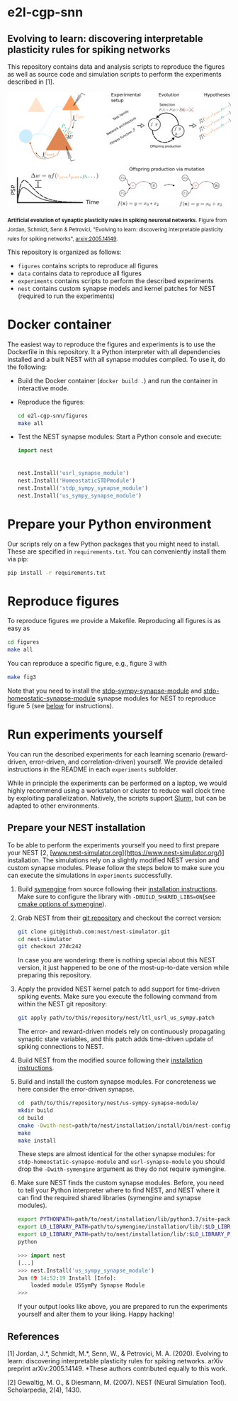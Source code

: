 # e2l-cgp-snn
## Evolving to learn: discovering interpretable plasticity rules for spiking networks

This repository contains data and analysis scripts to reproduce the figures as well as source code and simulation scripts to perform the experiments described in [1].

<div style="text-align:center"><img src="intro_microcircuit.png" alt="Intro microcircuit" width="600"/></div>

<sub>__Artificial evolution of synaptic plasticity rules in spiking neuronal networks__. Figure from Jordan, Schmidt, Senn & Petrovici, "Evolving to learn: discovering interpretable plasticity rules for spiking networks", [ arxiv:2005.14149](https://arxiv.org/abs/2005.14149).</sub>

This repository is organized as follows:

- `figures` contains scripts to reproduce all figures
- `data` contains data to reproduce all figures
- `experiments` contains scripts to perform the described experiments
- `nest` contains custom synapse models and kernel patches for NEST (required to run the experiments)

# Docker container

The easiest way to reproduce the figures and experiments is to use the Dockerfile in this repository. It a Python interpreter with all dependencies installed and a built NEST with all synapse modules compiled. To use it, do the following:

- Build the Docker container (`docker build .`) and run the container in interactive mode.
- Reproduce the figures:

  ```bash
  cd e2l-cgp-snn/figures
  make all  
  ```
- Test the NEST synapse modules:
  Start a Python console and execute:
  ```python
  import nest

  
  nest.Install('usrl_synapse_module')
  nest.Install('HomeostaticSTDPmodule')
  nest.Install('stdp_sympy_synapse_module') 
  nest.Install('us_sympy_synapse_module') 
  ```

# Prepare your Python environment

Our scripts rely on a few Python packages that you might need to install. These are specified in `requirements.txt`. You can conveniently install them via pip:
```bash
pip install -r requirements.txt
```

# Reproduce figures

To reproduce figures we provide a Makefile. Reproducing all figures is as easy as
```bash
cd figures
make all
```

You can reproduce a specific figure, e.g., figure 3 with
```bash
make fig3
```

Note that you need to install the [stdp-sympy-synapse-module](https://github.com/Happy-Algorithms-League/e2l-cgp-snn/tree/65d6b28b5129164cab11be4bb5ab9c078fd764c2/nest/stdp-sympy-synapse-module) and [stdp-homeostatic-synapse-module](https://github.com/Happy-Algorithms-League/e2l-cgp-snn/tree/65d6b28b5129164cab11be4bb5ab9c078fd764c2/nest/stdp-homeostatic-synapse-module) synapse modules for NEST to reproduce figure 5 (see [below](https://github.com/Happy-Algorithms-League/e2l-cgp-snn#prepare-your-nest-installation) for instructions).

# Run experiments yourself

You can run the described experiments for each learning scenario (reward-driven, error-driven, and correlation-driven) yourself. We provide detailed instructions in the README in each `experiments` subfolder.

While in principle the experiments can be performed on a laptop, we would highly recommend using a workstation or cluster to reduce wall clock time by exploiting parallelization. Natively, the scripts support [Slurm](https://slurm.schedmd.com/), but can be adapted to other environments.

## Prepare your NEST installation

To be able to perform the experiments yourself you need to first prepare your NEST [2, [www.nest-simulator.org](https://www.nest-simulator.org/)] installation. The simulations rely on a slightly modified NEST version and custom synapse modules. Please follow the steps below to make sure you can execute the simulations in `experiments` successfully.

1. Build [symengine](https://github.com/symengine/symengine) from source following their [installation instructions](https://github.com/symengine/symengine#building-from-source).
   Make sure to configure the library with `-DBUILD_SHARED_LIBS=ON`(see [cmake options of symengine](https://github.com/symengine/symengine#cmake-options)).

2. Grab NEST from their [git repository](https://github.com/nest/nest-simulator) and checkout the correct version:
   ```bash
   git clone git@github.com:nest/nest-simulator.git
   cd nest-simulator
   git checkout 27dc242
   ```
   In case you are wondering: there is nothing special about this NEST version, it just happened to be one of the most-up-to-date version while preparing this repository.
   
3. Apply the provided NEST kernel patch to add support for time-driven spiking events. Make sure you execute the following command from within the NEST git repository:
   ```bash
   git apply path/to/this/repository/nest/ltl_usrl_us_sympy.patch
   ```
   The error- and reward-driven models rely on continuously propagating synaptic state variables, and this patch adds time-driven update of spiking connections to NEST.
   
4. Build NEST from the modified source following their [installation instructions](https://nest-simulator.readthedocs.io/en/stable/installation/index.html#advanced-install).

5. Build and install the custom synapse modules. For concreteness we here consider the error-driven synapse.
   ```bash
   cd  path/to/this/repository/nest/us-sympy-synapse-module/
   mkdir build
   cd build
   cmake -Dwith-nest=path/to/nest/installation/install/bin/nest-config -Dwith-symengine=path/to/symengine/installation/install/ ../
   make
   make install
   ```
   These steps are almost identical for the other synapse modules: for `stdp-homeostatic-synapse-module` and `usrl-synapse-module` you should drop the `-Dwith-symengine` argument as they do not require symengine.
   
6. Make sure NEST finds the custom synapse modules. Before, you need to tell your Python interpreter where to find NEST, and NEST where it can find the required shared libraries (symengine and synapse modules).
   ```bash
   export PYTHONPATH=path/to/nest/installation/lib/python3.7/site-packages/:$PYTHONPATH
   export LD_LIBRARY_PATH=path/to/symengine/installation/lib/:$LD_LIBRARY_PATH
   export LD_LIBRARY_PATH=path/to/nest/installation/lib/:$LD_LIBRARY_PATH
   python
   ```
   ```python
   >>> import nest
   [...]
   >>> nest.Install('us_sympy_synapse_module')
   Jun 09 14:52:19 Install [Info]: 
	   loaded module USSymPy Synapse Module
   >>>
   ```
   If your output looks like above, you are prepared to run the experiments yourself and alter them to your liking. Happy hacking!

## References
[1] Jordan, J.\*, Schmidt, M.\*, Senn, W., & Petrovici, M. A. (2020). Evolving to learn: discovering interpretable plasticity rules for spiking networks. arXiv preprint arXiv:2005.14149. *These authors contributed equally to this work.

[2] Gewaltig, M. O., & Diesmann, M. (2007). NEST (NEural Simulation Tool). Scholarpedia, 2(4), 1430.
